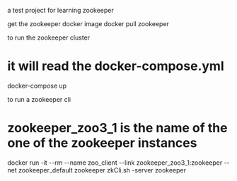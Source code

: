 a test project for learning zookeeper

get the zookeeper docker image
docker pull zookeeper

to run the zookeeper cluster
# it will read the docker-compose.yml
docker-compose up

to run a zookeeper cli
# zookeeper_zoo3_1 is the name of the one of the zookeeper instances
docker run -it --rm --name zoo_client --link zookeeper_zoo3_1:zookeeper --net zookeeper_default zookeeper zkCli.sh -server zookeeper